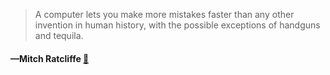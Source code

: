 > A computer lets you make more mistakes faster than any other invention in human history, with the possible exceptions of handguns and tequila.
  #### —Mitch Ratcliffe [:scroll:](http://quotes.stormconsultancy.co.uk/quotes/13)